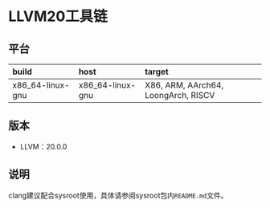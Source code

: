 ﻿# LLVM20工具链

## 平台

| build            | host             | target                              |
| :--------------- | :--------------- | :---------------------------------- |
| x86_64-linux-gnu | x86_64-linux-gnu | X86, ARM, AArch64, LoongArch, RISCV |

## 版本

- LLVM：20.0.0

## 说明

clang建议配合sysroot使用，具体请参阅sysroot包内`README.md`文件。
